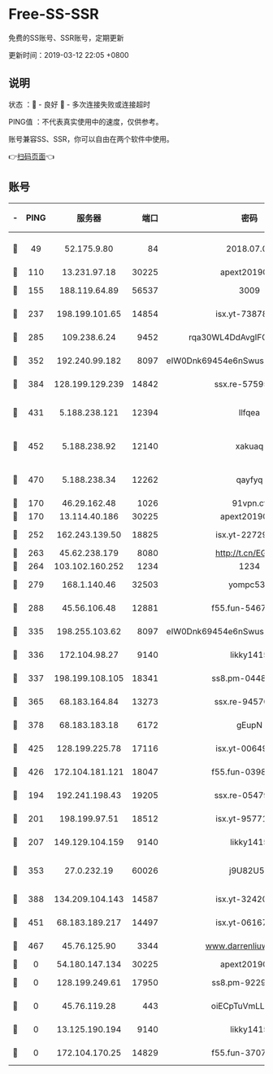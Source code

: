 # Free-SS-SSR

免费的SS账号、SSR账号，定期更新

更新时间：2019-03-12 22:05 +0800

## 说明

状态     ：🙂 - 良好 🙁 - 多次连接失败或连接超时

PING值   ：不代表真实使用中的速度，仅供参考。

账号兼容SS、SSR，你可以自由在两个软件中使用。

👉[扫码页面](https://liesauer.github.io/Free-SS-SSR/)👈

## 账号

|-|PING|服务器|端口|密码|加密方式|区域|
|:----:|:----:|:-----:|-----:|:----:|:----:|:----:|
|🙂|49|52.175.9.80|84|2018.07.07|chacha20-ietf-poly1305|HK|
|🙂|110|13.231.97.18|30225|apext2019006|chacha20|JP|
|🙂|155|188.119.64.89|56537|3009|aes-256-cfb|RU|
|🙂|237|198.199.101.65|14854|isx.yt-73878638|aes-256-cfb|US|
|🙂|285|109.238.6.24|9452|rqa30WL4DdAvgIFG6Fs3znzTa|aes-256-cfb|FR|
|🙂|352|192.240.99.182|8097|eIW0Dnk69454e6nSwuspv9DmS201tQ0D|aes-256-cfb|US|
|🙂|384|128.199.129.239|14842|ssx.re-57595800|aes-256-cfb|SG|
|🙂|431|5.188.238.121|12394|llfqea|chacha20-ietf-poly1305|BR|
|🙂|452|5.188.238.92|12140|xakuaq|chacha20-ietf-poly1305|BR|
|🙂|470|5.188.238.34|12262|qayfyq|chacha20-ietf-poly1305|BR|
|🙂|170|46.29.162.48|1026|91vpn.cf|rc4-md5|RU|
|🙂|170|13.114.40.186|30225|apext2019006|chacha20|JP|
|🙂|252|162.243.139.50|18825|isx.yt-22729980|aes-256-cfb|US|
|🙂|263|45.62.238.179|8080|http://t.cn/EGJIyrl|rc4-md5|CA|
|🙂|264|103.102.160.252|1234|1234|rc4-md5|JP|
|🙂|279|168.1.140.46|32503|yompc535|aes-256-cfb|AU|
|🙂|288|45.56.106.48|12881|f55.fun-54673265|aes-256-cfb|US|
|🙂|335|198.255.103.62|8097|eIW0Dnk69454e6nSwuspv9DmS201tQ0D|aes-256-cfb|US|
|🙂|336|172.104.98.27|9140|likky1415|aes-256-cfb|JP|
|🙂|337|198.199.108.105|18341|ss8.pm-04487647|aes-256-cfb|US|
|🙂|365|68.183.164.84|13273|ssx.re-94570018|aes-256-cfb|US|
|🙂|378|68.183.183.18|6172|gEupN|aes-256-cfb|SG|
|🙂|425|128.199.225.78|17116|isx.yt-00649324|aes-256-cfb|SG|
|🙂|426|172.104.181.121|18047|f55.fun-03984569|aes-256-cfb|SG|
|🙁|194|192.241.198.43|19205|ssx.re-05479677|aes-256-cfb|US|
|🙁|201|198.199.97.51|18512|isx.yt-95771540|aes-256-cfb|US|
|🙁|207|149.129.104.159|9140|likky1415|aes-256-cfb|HK|
|🙁|353|27.0.232.19|60026|j9U82U53|xchacha20-ietf-poly1305|HK|
|🙁|388|134.209.104.143|14587|isx.yt-32420603|aes-256-cfb|SG|
|🙁|451|68.183.189.217|14497|isx.yt-06167002|aes-256-cfb|SG|
|🙁|467|45.76.125.90|3344|www.darrenliuwei.com|aes-256-cfb|AU|
|🙁|0|54.180.147.134|30225|apext2019006|chacha20|KR|
|🙁|0|128.199.249.61|17950|ss8.pm-92296749|aes-256-cfb|SG|
|🙁|0|45.76.119.28|443|oiECpTuVmLLxk4Ts|aes-256-cfb|AU|
|🙁|0|13.125.190.194|9140|likky1415|aes-256-cfb|KR|
|🙁|0|172.104.170.25|14829|f55.fun-37079700|aes-256-cfb|SG|
